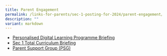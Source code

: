 ```yaml
---
title: Parent Engagement
permalink: /links-for-parents/sec-1-posting-for-2024/parent-engagement/
description: ""
variant: markdown
---
```

* [Personalised Digital Learning Programme Briefing](/links-for-parents/sec-1-posting-for-2024/parents-engagement/pdlp-briefing/)
* [Sec 1 Total Curriculum Briefing](/links-for-parents/sec-1-posting-for-2024/parent-engagement/sec-1-total-curriculum-briefing/)
* [Parent Support Group (PSG)](/links-for-parents/sec-1-posting-for-2024/parent-engagement/parent-support-group-psg/)